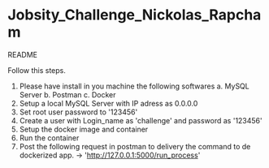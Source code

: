 # Jobsity_Challenge_Nickolas_Rapcham

README

Follow this steps.

1. Please have install in you machine the following softwares
    a. MySQL Server
    b. Postman
    c. Docker
2. Setup a local MySQL Server with IP adress as 0.0.0.0
3. Set root user password to '123456'
4. Create a user with Login_name as 'challenge' and password as '123456'
5. Setup the docker image and container
6. Run the container
7. Post the following request in postman to delivery the command to de dockerized app. -> 'http://127.0.0.1:5000/run_process'